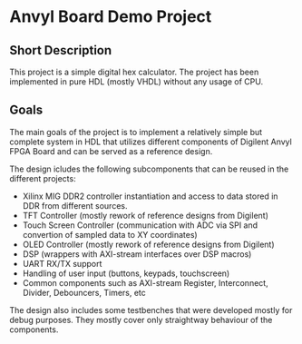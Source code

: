 # Anvyl Board Demo Project

## Short Description
This project is a simple digital hex calculator. The project has been implemented in pure HDL (mostly VHDL) without any usage of CPU.

## Goals
The main goals of the project is to implement a relatively simple but complete system in HDL that utilizes different components of Digilent Anvyl FPGA Board and can be served as a reference design.

The design icludes the following subcomponents that can be reused in the different projects:
* Xilinx MIG DDR2 controller instantiation and access to data stored in DDR from different sources.
* TFT Controller (mostly rework of reference designs from Digilent)
* Touch Screen Controller (communication with ADC via SPI and convertion of sampled data to XY coordinates)
* OLED Controller (mostly rework of reference designs from Digilent)
* DSP (wrappers with AXI-stream interfaces over DSP macros)
* UART RX/TX support
* Handling of user input (buttons, keypads, touchscreen)
* Common components such as AXI-stream Register, Interconnect, Divider, Debouncers, Timers, etc

The design also includes some testbenches that were developed mostly for debug purposes. They mostly cover only straightway behaviour of the components.